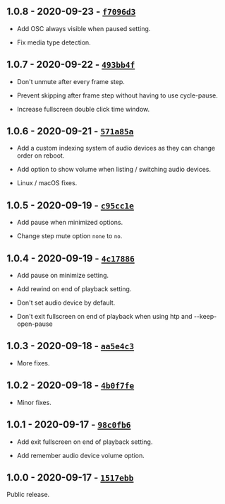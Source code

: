 ## 1.0.8 - 2020-09-23 - [`f7096d3`](https://github.com/oe-d/control/tree/f7096d39c52d7ddf2519962c528dc5771d2ab438)

- Add OSC always visible when paused setting.

- Fix media type detection.

## 1.0.7 - 2020-09-22 - [`493bb4f`](https://github.com/oe-d/control/tree/493bb4ffa2dd5584b3950523c1793d11ab552c3a)

- Don't unmute after every frame step.

- Prevent skipping after frame step without having to use cycle-pause.

- Increase fullscreen double click time window.

## 1.0.6 - 2020-09-21 - [`571a85a`](https://github.com/oe-d/control/tree/571a85a3d0fd2252f65073d2f5741e615a75aa68)

- Add a custom indexing system of audio devices as they can change order on reboot.

- Add option to show volume when listing / switching audio devices.

- Linux / macOS fixes.

## 1.0.5 - 2020-09-19 - [`c95cc1e`](https://github.com/oe-d/control/tree/c95cc1ebf254568f91c5575141c91b24e86278be)

- Add pause when minimized options.

- Change step mute option `none` to `no`.

## 1.0.4 - 2020-09-19 - [`4c17886`](https://github.com/oe-d/control/tree/4c17886211b30d4a8817d72984d17e6f40d5742f)

- Add pause on minimize setting.

- Add rewind on end of playback setting.

- Don't set audio device by default.

- Don't exit fullscreen on end of playback when using htp and --keep-open-pause

## 1.0.3 - 2020-09-18 - [`aa5e4c3`](https://github.com/oe-d/control/tree/aa5e4c330bc6a531ed1d4c862d4947870e3a1f07)

- More fixes.

## 1.0.2 - 2020-09-18 - [`4b0f7fe`](https://github.com/oe-d/control/tree/4b0f7fe5c83efdd9f71c29405a87390b34ec6bd7)

- Minor fixes.

## 1.0.1 - 2020-09-17 - [`98c0fb6`](https://github.com/oe-d/control/tree/98c0fb6bfce3619155063768237529b6ec0396a3)

- Add exit fullscreen on end of playback setting.

- Add remember audio device volume option.

## 1.0.0 - 2020-09-17 - [`1517ebb`](https://github.com/oe-d/control/tree/1517ebbc88354a7d8a8d4e2e66cbc28de1e82085)

Public release.
